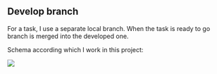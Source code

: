## Develop branch

For a task, I use a separate local branch. When the task is ready to go branch is merged into the developed one. 

Schema according which I work in this project:

<img src='https://danielcoding.net/wp-content/uploads/2015/07/gitflow.png'>
